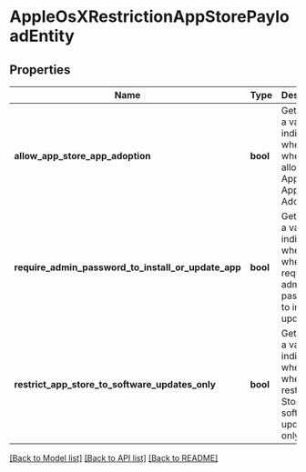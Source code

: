 # AppleOsXRestrictionAppStorePayloadEntity

## Properties
Name | Type | Description | Notes
------------ | ------------- | ------------- | -------------
**allow_app_store_app_adoption** | **bool** | Gets or sets a value indicating whether whether to allow the App Store App Adoption. | [optional] 
**require_admin_password_to_install_or_update_app** | **bool** | Gets or sets a value indicating whether whether to require an admin&#39;s password to install or update app. | [optional] 
**restrict_app_store_to_software_updates_only** | **bool** | Gets or sets a value indicating whether whether to restrict App Store to software updates only. | [optional] 

[[Back to Model list]](../README.md#documentation-for-models) [[Back to API list]](../README.md#documentation-for-api-endpoints) [[Back to README]](../README.md)


